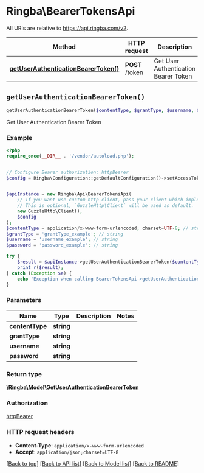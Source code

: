 # Ringba\BearerTokensApi

All URIs are relative to https://api.ringba.com/v2.

Method | HTTP request | Description
------------- | ------------- | -------------
[**getUserAuthenticationBearerToken()**](BearerTokensApi.md#getUserAuthenticationBearerToken) | **POST** /token | Get User Authentication Bearer Token


## `getUserAuthenticationBearerToken()`

```php
getUserAuthenticationBearerToken($contentType, $grantType, $username, $password): \Ringba\Model\GetUserAuthenticationBearerToken
```

Get User Authentication Bearer Token

### Example

```php
<?php
require_once(__DIR__ . '/vendor/autoload.php');


// Configure Bearer authorization: httpBearer
$config = Ringba\Configuration::getDefaultConfiguration()->setAccessToken('YOUR_ACCESS_TOKEN');


$apiInstance = new Ringba\Api\BearerTokensApi(
    // If you want use custom http client, pass your client which implements `GuzzleHttp\ClientInterface`.
    // This is optional, `GuzzleHttp\Client` will be used as default.
    new GuzzleHttp\Client(),
    $config
);
$contentType = application/x-www-form-urlencoded; charset=UTF-8; // string | 
$grantType = 'grantType_example'; // string
$username = 'username_example'; // string
$password = 'password_example'; // string

try {
    $result = $apiInstance->getUserAuthenticationBearerToken($contentType, $grantType, $username, $password);
    print_r($result);
} catch (Exception $e) {
    echo 'Exception when calling BearerTokensApi->getUserAuthenticationBearerToken: ', $e->getMessage(), PHP_EOL;
}
```

### Parameters

Name | Type | Description  | Notes
------------- | ------------- | ------------- | -------------
 **contentType** | **string**|  |
 **grantType** | **string**|  |
 **username** | **string**|  |
 **password** | **string**|  |

### Return type

[**\Ringba\Model\GetUserAuthenticationBearerToken**](../Model/GetUserAuthenticationBearerToken.md)

### Authorization

[httpBearer](../../README.md#httpBearer)

### HTTP request headers

- **Content-Type**: `application/x-www-form-urlencoded`
- **Accept**: `application/json;charset=UTF-8`

[[Back to top]](#) [[Back to API list]](../../README.md#endpoints)
[[Back to Model list]](../../README.md#models)
[[Back to README]](../../README.md)
